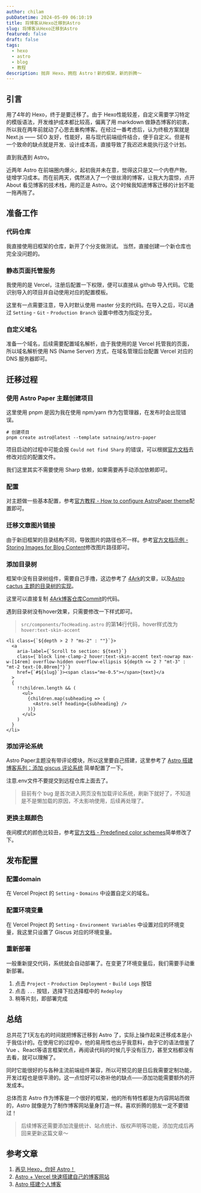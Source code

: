 ```yaml
---
author: chilam
pubDatetime: 2024-05-09 06:10:19
title: 将博客从Hexo迁移到Astro
slug: 将博客从Hexo迁移到Astro
featured: false
draft: false
tags:
  - hexo
  - astro
  - blog
  - 教程
description: 抛弃 Hexo，拥抱 Astro！新的框架，新的折腾～
---
```


## 引言

用了4年的 Hexo，终于是要迁移了。由于 Hexo性能较差，自定义需要学习特定的模版语法，开发维护成本都比较高，偏离了用 markdown 做静态博客的初衷，所以我在两年前就动了心思去重构博客。在经过一番考虑后，认为终极方案就是 Next.js —— SEO 友好，性能好，易与现代前端组件结合，便于自定义。但是有一个致命的缺点就是开发、设计成本高，直接导致了我迟迟未能执行这个计划。

直到我遇到 Astro。

近两年 Astro 在前端圈内爆火，起初我并未在意，觉得这只是又一个内卷产物，徒增学习成本。而在前两天，偶然进入了一个很丝滑的博客，让我大为震惊，点开 About 看见博客的技术栈，用的正是 Astro。这个时候我知道博客迁移的计划不能一拖再拖了。

## 准备工作

### 代码仓库

我直接使用旧框架的仓库，新开了个分支做测试。
当然，直接创建一个新仓库也完全没问题的。

### 静态页面托管服务

我使用的是 Vercel，注册后配置一下权限，便可以直接从 github 导入代码。它能识别导入的项目并自动使用对应的配置模板。

这里有一点需要注意，导入时默认使用 master 分支的代码。在导入之后，可以通过 `Setting` - `Git` - `Production Branch` 设置中修改为指定分支。

### 自定义域名

准备一个域名，后续需要配置域名解析，由于我使用的是 Vercel 托管我的页面，所以域名解析使用 NS (Name Server) 方式，在域名管理后台配置 Vercel 对应的 DNS 服务器即可。

## 迁移过程

### 使用 Astro Paper 主题创建项目

这里使用 pnpm 是因为我在使用 npm/yarn 作为包管理器，在发布时会出现错误。

```shell
# 创建项目
pnpm create astro@latest --template satnaing/astro-paper
```

项目启动的过程中可能会报 `Could not find Sharp` 的错误，可以根据[官方文档](https://docs.astro.build/en/reference/errors/missing-sharp/)去修改对应的配置文件。

我们这里其实不需要使用 Sharp 依赖，如果需要再手动添加依赖即可。

### 配置

对主题做一些基本配置，参考[官方教程 - How to configure AstroPaper theme](https://astro-paper.pages.dev/posts/how-to-configure-astropaper-theme/)配置即可。

### 迁移文章图片链接

由于新旧框架的目录结构不同，导致图片的路径也不一样。参考[官方文档示例 - Storing Images for Blog Content](https://astro-paper.pages.dev/posts/adding-new-posts-in-astropaper-theme/#storing-images-for-blog-content)修改图片路径即可。

### 添加目录树

框架中没有目录树组件，需要自己手撸，这边参考了 [4Ark](https://4ark.me/posts/2024-03-20-hexo-to-astro/#%E6%96%87%E7%AB%A0%E7%9B%AE%E5%BD%95)的文章，以及[Astro cactus 主题的目录树的实现](https://github.com/chrismwilliams/astro-theme-cactus/commit/b8925a8c9cccefc30daf2ca90ebed925ba879af1)。

这里可以直接复制 [4Ark博客仓库Commit](https://github.com/gd4Ark/gd4Ark.github.io/commits/astro-paper/)的代码。

遇到目录树没有hover效果，只需要修改一下样式即可。

> `src/components/TocHeading.astro` 的第**14**行代码，hover样式改为 `hover:text-skin-accent`

```astro
<li class={`${depth > 2 ? "ms-2" : ""}`}>
  <a
    aria-label={`Scroll to section: ${text}`}
    class={`block line-clamp-2 hover:text-skin-accent text-nowrap max-w-[14rem] overflow-hidden overflow-ellipsis ${depth <= 2 ? "mt-3" : "mt-2 text-[0.80rem]"}`}
    href={`#${slug}`}><span class="me-0.5"></span>{text}</a
  >
  {
    !!children.length && (
      <ul>
        {children.map(subheading => (
          <Astro.self heading={subheading} />
        ))}
      </ul>
    )
  }
</li>
```

### 添加评论系统

Astro Paper主题没有带评论模块，所以这里要自己搭建，这里参考了 [Astro 搭建博客系列：添加 giscus 评论系统](https://www.jizhule.cn/posts/astro-%E6%90%AD%E5%BB%BA%E5%8D%9A%E5%AE%A2%E7%B3%BB%E5%88%97%E6%B7%BB%E5%8A%A0-giscus-%E8%AF%84%E8%AE%BA%E7%B3%BB%E7%BB%9F) 简单配置了一下。

注意.env文件不要提交到远程仓库上面去了。

> 目前有个 bug 是首次进入网页没有加载评论系统，刷新下就好了，不知道是不是懒加载的原因，不太影响使用，后续再处理了。

### 更换主题颜色

夜间模式的颜色比较丑，参考[官方文档 - Predefined color schemes](https://astro-paper.pages.dev/posts/predefined-color-schemes/)简单修改了下。

## 发布配置

### 配置domain

在 Vercel Project 的 `Setting` - `Domains` 中设置自定义的域名。

### 配置环境变量

在 Vercel Project 的 `Setting` - `Environment Variables` 中设置对应的环境变量，我这里只设置了 Giscus 对应的环境变量。

### 重新部署

一般重新提交代码，系统就会自动部署了。在变更了环境变量后，我们需要手动重新部署。

1. 点击 `Project` - `Production Deployment` - `Build Logs` 按钮
2. 点击 `...` 按钮，选择下拉选择框中的 `Redeploy`
3. 稍等片刻，即部署完成

## 总结

总共花了1天左右的时间就把博客迁移到 Astro 了，实际上操作起来迁移成本是小于我估计的。在使用它的过程中，他的易用性也出乎我意料，由于它的语法借鉴了Vue 、React等语言框架优点，再阅读代码的时候几乎没有压力，甚至文档都没有去看，就可以理解了。

同时它能很好的与各种主流前端组件兼容，所以可预见的是日后我需要定制功能，开发过程也是很平滑的。这一点恰好可以弥补他的缺点——添加功能需要额外的开发成本。

总体而言 Astro 作为博客是一个很好的框架，他的所有特性都是为内容网站而做的，Astro 就像是为了制作博客网站量身打造一样。喜欢折腾的朋友一定不要错过！

> 后续博客还需要添加流量统计、站点统计、版权声明等功能，添加完成后再回来更新这篇文章～

## 参考文章

1. [再见 Hexo，你好 Astro！](https://4ark.me/posts/2024-03-20-hexo-to-astro/)
2. [Astro + Vercel 快速搭建自己的博客网站](https://www.jizhule.cn/posts/astro--vercel-%E5%BF%AB%E9%80%9F%E6%90%AD%E5%BB%BA%E8%87%AA%E5%B7%B1%E7%9A%84%E5%8D%9A%E5%AE%A2%E7%BD%91%E7%AB%99)
3. [Astro 搭建个人博客](https://xiaoshu.zhubai.love/posts/2236736097726132224)
